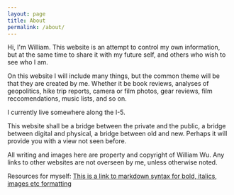 ```yaml
---
layout: page
title: About
permalink: /about/
---
```


Hi, I'm William. This website is an attempt to control my own information, but at the same time to share it with my future self, and others who wish to see who I am. 

On this website I will include many things, but the common theme will be that they are created by me. Whether it be book reviews, analyses of geopolitics, hike trip reports, camera or film photos, gear reviews, film reccomendations, music lists, and so on. 

I currently live somewhere along the I-5. 

This website shall be a bridge between the private and the public, a bridge between digital and physical, a bridge between old and new. Perhaps it will provide you with a view not seen before. 

All writing and images here are property and copyright of William Wu. Any links to other websites are not overseen by me, unless otherwise noted. 






Resources for myself: 
[This is a link to markdown syntax for bold, italics, images etc formatting](https://kramdown.gettalong.org/quickref.html#links-and-images)




